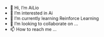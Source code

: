 - 👋 Hi, I’m AiLio
- 👀 I’m interested in Ai
- 🌱 I’m currently learning Reinforce Learning
- 💞️ I’m looking to collaborate on ...
- 📫 How to reach me ...

<!---
t1622742583/t1622742583 is a ✨ special ✨ repository because its `README.md` (this file) appears on your GitHub profile.
You can click the Preview link to take a look at your changes.
--->
